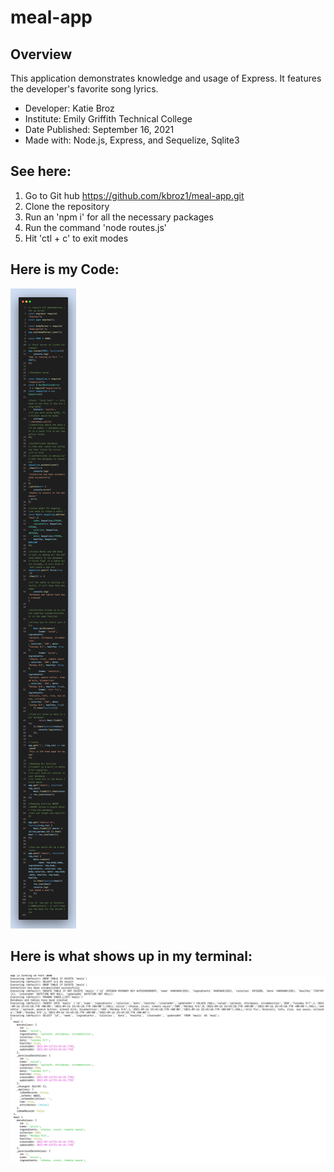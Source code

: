 # meal-app


## Overview
This application demonstrates knowledge and usage of Express. It features the developer's favorite song lyrics.

* Developer: Katie Broz
* Institute: Emily Griffith Technical College
* Date Published: September 16, 2021
* Made with: Node.js, Express, and Sequelize, Sqlite3

## See here:
1. Go to Git hub https://github.com/kbroz1/meal-app.git
2. Clone the repository
3. Run an 'npm i' for all the necessary packages
4. Run the command 'node routes.js'
5. Hit 'ctl + c' to exit modes

## Here is my Code:
![Here is my code](https://raw.githubusercontent.com/kbroz1/meal-app/main/meal-app-snapshot.png)


## Here is what shows up in my terminal:

![](https://raw.githubusercontent.com/kbroz1/meal-app/main/Screen%20Shot%202021-09-16%20at%205.51.21%20PM.png)

